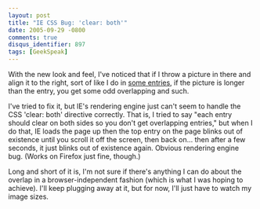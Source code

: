 ```yaml
---
layout: post
title: "IE CSS Bug: 'clear: both'"
date: 2005-09-29 -0800
comments: true
disqus_identifier: 897
tags: [GeekSpeak]
---
```

With the new look and feel, I've noticed that if I throw a picture in
there and align it to the right, sort of like I do in [some
entries](/archive/2005/09/28/supernanny.aspx), if the picture is longer
than the entry, you get some odd overlapping and such.
 
 I've tried to fix it, but IE's rendering engine just can't seem to
handle the CSS 'clear: both' directive correctly. That is, I tried to
say "each entry should clear on both sides so you don't get overlapping
entries," but when I do that, IE loads the page up then the top entry on
the page blinks out of existence until you scroll it off the screen,
then back on... then after a few seconds, it just blinks out of
existence again. Obvious rendering engine bug. (Works on Firefox just
fine, though.)
 
 Long and short of it is, I'm not sure if there's anything I can do
about the overlap in a browser-independent fashion (which is what I was
hoping to achieve). I'll keep plugging away at it, but for now, I'll
just have to watch my image sizes.

